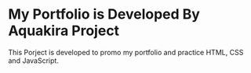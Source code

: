 # My Portfolio is Developed By Aquakira Project
This Porject is developed to promo my portfolio and practice HTML, CSS and JavaScript.
